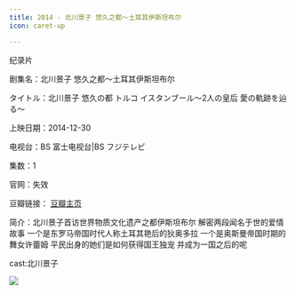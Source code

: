 ```yaml
---
title: 2014 - 北川景子 悠久之都～土耳其伊斯坦布尔
icon: caret-up

---
```

纪录片

剧集名：北川景子 悠久之都～土耳其伊斯坦布尔

タイトル：北川景子 悠久の都 トルコ イスタンブール～2人の皇后 愛の軌跡を辿る～

上映日期：2014-12-30

电视台：BS 富士电视台|BS フジテレビ

集数：1

官网：失效

豆瓣链接： [豆瓣主页](https://movie.douban.com/subject/26307789/)

简介：北川景子首访世界物质文化遗产之都伊斯坦布尔 解密两段闻名于世的爱情故事 一个是东罗马帝国时代人称土耳其艳后的狄奥多拉 一个是奥斯曼帝国时期的舞女许蕾姆 平民出身的她们是如何获得国王独宠 并成为一国之后的呢 ​​​

cast:北川景子

![](https://listpic.tsgsanjiao.com/other/2014bcjztr.jpg)